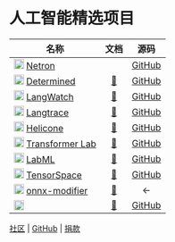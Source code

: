 # 人工智能精选项目

| 名称 | 文档 | 源码 |
| --- | :---: | :---: |
| <img src="https://netron.app/favicon.ico" width="18"> [Netron](https://netron.app/) | | [GitHub](https://github.com/lutzroeder/netron) |
| <img src="https://www.determined.ai/favicon.ico" width="18"> [Determined](https://www.determined.ai/) | [📖](https://docs.determined.ai/latest/) | [GitHub](https://github.com/determined-ai/determined) |
| <img src="https://framerusercontent.com/images/zYra8liDRGNYeZ5pieILAsW6Ow.png" width="18"> [LangWatch](https://langwatch.ai/) | [📖](https://docs.langwatch.ai/) | [GitHub](https://github.com/langwatch/langwatch) |
| <img src="https://framerusercontent.com/images/JQfxQmeLdXnp7G5CimbdSalIE.png" width="18"> [Langtrace](https://www.langtrace.ai/) | [📖](https://docs.langtrace.ai/) | [GitHub](https://github.com/Scale3-Labs/langtrace#-features) |
| <img src="https://www.helicone.ai/favicon.ico" width="18"> [Helicone](https://www.helicone.ai/) | [📖](https://docs.helicone.ai/) | [GitHub](https://github.com/Helicone/helicone) |
| <img src="https://transformerlab.ai/img/logo2.svg" width="18"> [Transformer Lab](https://transformerlab.ai/) | [📖](https://transformerlab.ai/docs/) | [GitHub](https://github.com/transformerlab/transformerlab-app) |
| <img src="https://labml.ai/images/favicon-32x32.png" width="18"> [LabML](https://labml.ai/) | [📖](https://github.com/labmlai/labml/tree/master/docs) | [GitHub](https://github.com/labmlai/labml) |
| <img src="https://tensorspace.org/assets/img/common/logo.ico" width="18"> [TensorSpace](https://tensorspace.org/) | [📖](https://tensorspace.org/html/docs/startIntro.html) | [GitHub](https://github.com/tensorspace-team/tensorspace) |
| <img src="https://avatars.githubusercontent.com/u/63796752?s=48&v=4" width="18"> [onnx-modifier](https://github.com/ZhangGe6/onnx-modifier) | [📖]() | ← |
| <img src="" width="18"> []() | [📖]() | [GitHub]() |

[社区](https://pd.qq.com/s/btedy8g4v?businessType=9) | [GitHub](https://github.com/lqvsyi/aidh/) | [捐款](https://lqvsyi.github.io/aidh/jk)
